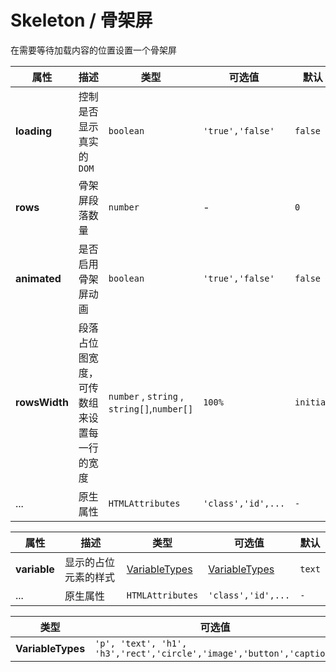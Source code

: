 # Skeleton / 骨架屏

在需要等待加载内容的位置设置一个骨架屏

<playground
title="默认的"
desc="基础的骨架效果"
name="ex-skeleton-default"
/>

<playground
title="动画效果"
desc="关闭效果"
name="ex-skeleton-animate"
/>

<playground
title="Loading 状态"
desc="当 Loading 结束之后，我们往往需要显示真实的 UI，可以通过 loading 的值来控制是否显示真实的 DOM。然后通过插槽来设置当 loading 结束之后需要展示的 UI。"
name="ex-skeleton-loading"
/>

<playground
title="渲染多条数据"
desc="大多时候, 骨架屏都被用来渲染列表, 当我们需要在从服务器获取数据的时候来渲染一个假的 UI。"
name="ex-skeleton-more"
/>

<fe-attributes>
<fe-attributes-title title="Skeleton Props" />

| 属性          | 描述                                       | 类型                                        | 可选值             | 默认      |
| ------------- | ------------------------------------------ | ------------------------------------------- | ------------------ | --------- |
| **loading**   | 控制是否显示真实的 `DOM`                   | `boolean`                                   | `'true','false'`   | `false`   |
| **rows**      | 骨架屏段落数量                             | `number`                                    | -                  | `0`       |
| **animated**  | 是否启用骨架屏动画                         | `boolean`                                   | `'true','false'`   | `false`   |
| **rowsWidth** | 段落占位图宽度，可传数组来设置每一行的宽度 | `number` , `string` , `string[]`,`number[]` | `100%`             | `initial` |
| ...           | 原生属性                                   | `HTMLAttributes`                            | `'class','id',...` | `-`       |

</fe-attributes>

<fe-attributes>

<fe-attributes-title title="SkeletonItem Props" />

| 属性         | 描述                 | 类型                            | 可选值                          | 默认   |
| ------------ | -------------------- | ------------------------------- | ------------------------------- | ------ |
| **variable** | 显示的占位元素的样式 | [VariableTypes](#variabletypes) | [VariableTypes](#variabletypes) | `text` |
| ...          | 原生属性             | `HTMLAttributes`                | `'class','id',...`              | `-`    |

</fe-attributes>

<fe-attributes>
<fe-attributes-title title="VariableTypes" />

| 类型              | 可选值                                                               |
| ----------------- | -------------------------------------------------------------------- |
| **VariableTypes** | `'p', 'text', 'h1', 'h3','rect','circle','image','button','caption'` |

</fe-attributes>
